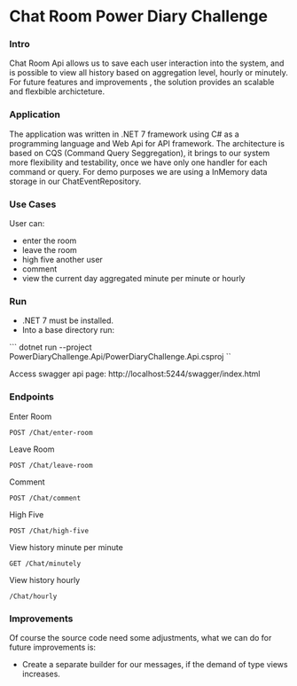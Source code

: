 # Chat Room Power Diary Challenge


### Intro

Chat Room Api allows us to save each user interaction into the system, and is possible to view all history based on aggregation level, hourly or minutely. 
For future features and improvements , the solution provides an scalable and flexbible archicteture.


### Application

The application was written in .NET 7 framework using C# as a programming language and Web Api for API framework. The architecture is based on
CQS (Command Query Seggregation), it brings to our system more flexibility and testability, once we have only one handler for each command or query.
For demo purposes we are using a InMemory data storage in our ChatEventRepository.


### Use Cases


User can:

- enter the room
- leave the room
- high five another user
- comment
- view the current day aggregated minute per minute or hourly

### Run
- .NET 7 must be installed.
- Into a base directory run:

``` dotnet run --project PowerDiaryChallenge.Api/PowerDiaryChallenge.Api.csproj ``

Access swagger api page: http://localhost:5244/swagger/index.html

### Endpoints

Enter Room


```POST /Chat/enter-room```

Leave Room

```POST /Chat/leave-room```


Comment

```POST /Chat/comment```


High Five

```POST /Chat/high-five```


View history minute per minute

```GET /Chat/minutely```


View history hourly

```/Chat/hourly```


### Improvements


Of course the source code need some adjustments, what we can do for future improvements is:

- Create a separate builder for our messages, if the demand of type views increases.


